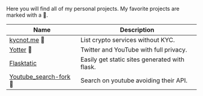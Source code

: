 Here you will find all of my personal projects. My favorite projects are marked with a 🏅.

| Name                                                  | Description                       |
|-------------------------------------------------------|-------------------------------------------------------|
| [kycnot.me](https://kycnot.me/)  🏅                   | List crypto services without KYC.                     |
| [Yotter](https://github.com/pluja/Yotter) 🏅  | Twitter and YouTube with full privacy.       |
| [Flasktatic](https://github.com/pluja/Flasktatic)     | Easily get static sites generated with flask.         |
| [Youtube_search-fork](https://pypi.org/project/youtube-search-fork/) 🏅 | Search on youtube avoiding their API.       |
